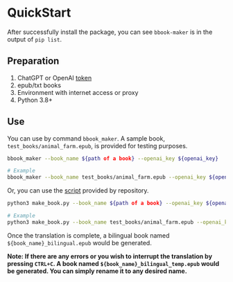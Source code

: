 # QuickStart
After successfully install the package, you can see `bbook-maker` is in the output of `pip list`.

## Preparation
1. ChatGPT or OpenAI [token](https://platform.openai.com/account/api-keys)
2. epub/txt books
3. Environment with internet access or proxy
4. Python 3.8+

## Use
You can use by command `bbook_maker`. A sample book, `test_books/animal_farm.epub`, is provided for testing purposes.
```sh
bbook_maker --book_name ${path of a book} --openai_key ${openai_key}

# Example
bbook_maker --book_name test_books/animal_farm.epub --openai_key ${openai_key}
```
Or, you can use the [script](https://github.com/yihong0618/bilingual_book_maker/blob/main/make_book.py) provided by repository.
```sh
python3 make_book.py --book_name ${path of a book} --openai_key ${openai_key}

# Example
python3 make_book.py --book_name test_books/animal_farm.epub --openai_key ${openai_key}
```

Once the translation is complete, a bilingual book named `${book_name}_bilingual.epub` would be generated.


**Note: If there are any errors or you wish to interrupt the translation by pressing `CTRL+C`. A book named `${book_name}_bilingual_temp.epub` would be generated. You can simply rename it to any desired name.**
